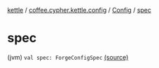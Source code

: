 [kettle](../../index.md) / [coffee.cypher.kettle.config](../index.md) / [Config](index.md) / [spec](./spec.md)

# spec

(jvm) `val spec: ForgeConfigSpec` [(source)](https://github.com/Cypher121/kettle/blob/master/src/main/kotlin/coffee/cypher/kettle/config/Config.kt#L9)